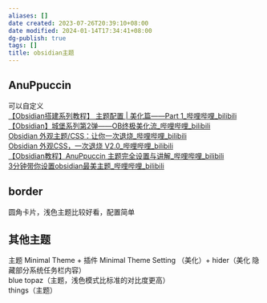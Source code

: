 ```yaml
---
aliases: []
date created: 2023-07-26T20:39:10+08:00
date modified: 2024-01-14T17:34:41+08:00
dg-publish: true
tags: []
title: obsidian主题
---
```


## AnuPpuccin 
可以自定义  
[【Obsidian搭建系列教程】 主题配置 | 美化篇——Part 1\_哔哩哔哩\_bilibili](https://www.bilibili.com/video/BV1r94y1v7eH/?spm_id_from=333.337.search-card.all.click&vd_source=20cb3e7c6ad3d64f0eb2d763ff005080)  
[【Obsidian】城堡系列第2弹——OB终极美化流\_哔哩哔哩\_bilibili](https://www.bilibili.com/video/BV12k4y1n7tU/?spm_id_from=333.337.search-card.all.click&vd_source=20cb3e7c6ad3d64f0eb2d763ff005080)  
[Obsidian 外观主题/CSS：让你一次退烧\_哔哩哔哩\_bilibili](https://www.bilibili.com/video/BV1KP4y1B7bd/?spm_id_from=333.337.search-card.all.click)  
[Obsidian 外观CSS，一次退烧 V2.0\_哔哩哔哩\_bilibili](https://www.bilibili.com/video/BV1uR4y127UT/?spm_id_from=333.337.search-card.all.click&vd_source=20cb3e7c6ad3d64f0eb2d763ff005080)  
[【Obsidian教程】AnuPpuccin 主题完全设置与讲解\_哔哩哔哩\_bilibili](https://www.bilibili.com/video/BV1Ds4y1Q7T9/?spm_id_from=333.337.search-card.all.click&vd_source=20cb3e7c6ad3d64f0eb2d763ff005080)  
[3分钟带你设置obsidian最美主题\_哔哩哔哩\_bilibili](https://www.bilibili.com/video/BV1nv4y1q78D/?spm_id_from=333.337.search-card.all.click)

## border
圆角卡片，浅色主题比较好看，配置简单

## 其他主题
主题 Minimal Theme + 插件 Minimal Theme Setting （美化）+ hider（美化 隐藏部分系统任务栏内容）  
blue topaz（主题，浅色模式比标准的对比度更高）  
things（主题）